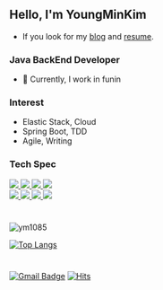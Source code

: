 ## Hello, I'm YoungMinKim

- If you look for my [blog](https://ym1085.github.io) and [resume](https://chipped-moat-7da.notion.site/Tech-Profile-e685e286aa6a4f559c5564351725f271). 

### Java BackEnd Developer

- 🏦 Currently, I work in funin

### Interest

- Elastic Stack, Cloud
- Spring Boot, TDD
- Agile, Writing

### Tech Spec

<p>
    <a href="javascript:void(0)">    
        <img src="https://img.shields.io/badge/Java-blue?style=flat&logo=Java&logoColor=white"/>
        <img src="https://img.shields.io/badge/SpringBoot-6DB33F?style=flat-square&logo=SpringBoot&logoColor=white" />
        <img src="https://img.shields.io/badge/Elasticsearch-yellow?style=flat&logo=Elasticsearch&logoColor=#20c997"/>
        <img src="https://img.shields.io/badge/MySQL-339AF0?style=flat&logo=MySQL&logoColor=white"/>
    </a><br>
    <a href="javascript:void(0)">
        <img src="https://img.shields.io/badge/HTML5-E34F26?style=flat&logo=html5&logoColor=white"/>
        <img src="https://img.shields.io/badge/CSS3-1572B6?style=flat&logo=css3&logoColor=white"/>
        <img src="https://img.shields.io/badge/JavaScript-yellow?style=flat&logo=JavaScript&logoColor=gray"/>
        <img src="https://img.shields.io/badge/Git-orange?style=flat&logo=Git&logoColor=white"/>
    </a>
</p>

#
<div align=left>

![ym1085](https://github-readme-stats.vercel.app/api?username=ym1085&show_icons=true&layout=compact&theme=blue-green)

[![Top Langs](https://github-readme-stats.vercel.app/api/top-langs/?username=ym1085&layout=compact&theme=blue-green&langs_count=5)](https://github.com/anuraghazra/github-readme-stats)
   
#
[![Gmail Badge](https://img.shields.io/badge/-Gmail-d14836?style=flat-square&logo=Gmail&logoColor=white&link=mailto:youngmin1085@gmail.com)](mailto:youngmin1085@gmail.com)
[![Hits](https://hits.seeyoufarm.com/api/count/incr/badge.svg?url=https%3A%2F%2Fgithub.com%2Fym1085&count_bg=%2379C83D&title_bg=%23D5D337&icon=&icon_color=%23E7E7E7&title=hits&edge_flat=false)](https://hits.seeyoufarm.com)   
  
</div>

